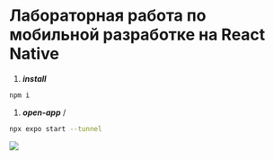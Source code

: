 # Лабораторная работа по мобильной разработке на React Native

1. **_install_** 

```bash
npm i
```

1. **_open-app_** / 
   
```bash
npx expo start --tunnel
```
<img src="HomeWork-Expo\expo-homework\assets\image.png" />
